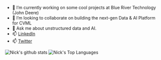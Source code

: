 - 🔭 I’m currently working on some cool projects at Blue River Technology (John Deere)
- 👯 I’m looking to collaborate on building the next-gen Data & AI Platform for CVML 
- 💬 Ask me about unstructured data and AI. 
- 📫 [LinkedIn](https://www.linkedin.com/in/nickaustinlee/)
- 📫 [Twitter](https://twitter.com/NickAustinLee)

![Nick's github stats](https://github-readme-stats.vercel.app/api?username=nickaustinlee&count_private=true&show_icons=true&theme=tokyonight&count_private=true)
![Nick's Top Languages](https://github-readme-stats.vercel.app/api/top-langs/?username=nickaustinlee&layout=compact&theme=tokyonight)
